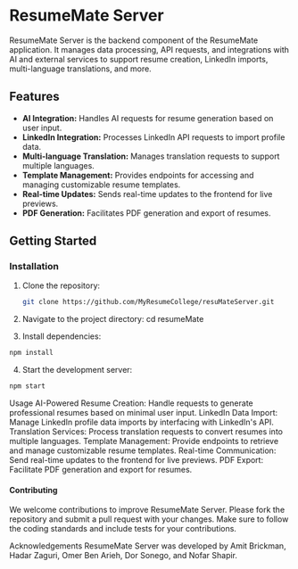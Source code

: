 # ResumeMate Server

ResumeMate Server is the backend component of the ResumeMate application. It manages data processing, API requests, and integrations with AI and external services to support resume creation, LinkedIn imports, multi-language translations, and more.

## Features

- **AI Integration:** Handles AI requests for resume generation based on user input.
- **LinkedIn Integration:** Processes LinkedIn API requests to import profile data.
- **Multi-language Translation:** Manages translation requests to support multiple languages.
- **Template Management:** Provides endpoints for accessing and managing customizable resume templates.
- **Real-time Updates:** Sends real-time updates to the frontend for live previews.
- **PDF Generation:** Facilitates PDF generation and export of resumes.

## Getting Started

### Installation

1. Clone the repository:

   ```bash
   git clone https://github.com/MyResumeCollege/resuMateServer.git

2. Navigate to the project directory:
cd resumeMate

3. Install dependencies:
```bash
npm install
```
4. Start the development server:
```bash
npm start
```

Usage
AI-Powered Resume Creation: Handle requests to generate professional resumes based on minimal user input.
LinkedIn Data Import: Manage LinkedIn profile data imports by interfacing with LinkedIn's API.
Translation Services: Process translation requests to convert resumes into multiple languages.
Template Management: Provide endpoints to retrieve and manage customizable resume templates.
Real-time Communication: Send real-time updates to the frontend for live previews.
PDF Export: Facilitate PDF generation and export for resumes.

#### Contributing
We welcome contributions to improve ResumeMate Server. Please fork the repository and submit a pull request with your changes. Make sure to follow the coding standards and include tests for your contributions.

Acknowledgements
ResumeMate Server was developed by Amit Brickman, Hadar Zaguri, Omer Ben Arieh, Dor Sonego, and Nofar Shapir.
